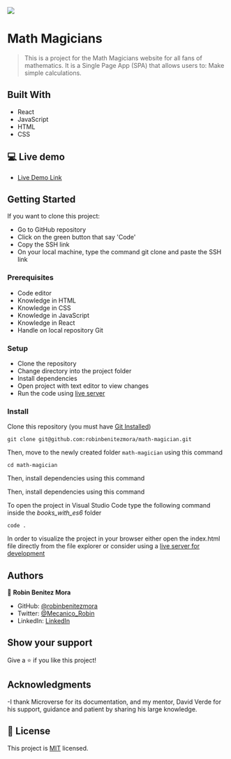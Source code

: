 ![](https://img.shields.io/badge/Microverse-blueviolet)

# Math Magicians


>
> This is a project for the Math Magicians website for all fans of mathematics. It is a Single Page App (SPA) that allows users to: Make simple calculations. 

## Built With

- React
- JavaScript
- HTML
- CSS

## 💻 Live demo
- [Live Demo Link](https://github.com/robinbenitezmora/math-magician)

## Getting Started

If you want to clone this project:
- Go to GitHub repository
- Click on the green button that say 'Code'
- Copy the SSH link
- On your local machine, type the command git clone and paste the SSH link


### Prerequisites
- Code editor
- Knowledge in HTML
- Knowledge in CSS
- Knowledge in JavaScript
- Knowledge in React
- Handle on local repository Git


### Setup
- Clone the repository
- Change directory into the project folder
- Install dependencies
- Open project with text editor to view changes
- Run the code using [live server](https://www.google.com/search?client=safari&rls=en&q=live+server&ie=UTF-8&oe=UTF-8)

### Install
Clone this repository (you must have [Git Installed](https://github.com/git-guides/install-git))

`git clone git@github.com:robinbenitezmora/math-magician.git`

Then, move to the newly created folder `math-magician` using this command

`cd math-magician`

Then, install dependencies using this command

Then, install dependencies using this command

To open the project in Visual Studio Code type the following command inside the _books_with_es6_ folder

`code .`

In order to visualize the project in your browser either open the index.html file directly from the file explorer or consider using a [live server for development ](https://marketplace.visualstudio.com/items?itemName=ritwickdey.LiveServer)

## Authors

👤 **Robin Benitez Mora**

- GitHub: [@robinbenitezmora](https://github.com/robinbenitezmora)
- Twitter: [@Mecanico_Robin](https://twitter.com/mecanico_robin)
- LinkedIn: [LinkedIn](https://www.linkedin.com/in/robin-benitez-mora-manizales)

## Show your support

Give a ⭐️ if you like this project!

## Acknowledgments

-I thank Microverse for its documentation, and my mentor, David Verde for his support, guidance and patient by sharing his large knowledge.

## 📝 License

This project is [MIT](./MIT.md) licensed.
